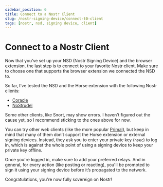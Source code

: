 ```yaml
---
sidebar_position: 6
title: Connect to a Nostr Client
slug: /nostr-signing-device/connect-t0-client
tags: [nostr, nsd, signing device, client]
---
```


# Connect to a Nostr Client

Now that you’ve set up your NSD (Nostr Signing Device) and the browser extension, the last step is to connect to your favorite Nostr client. Make sure to choose one that supports the browser extension we connected the NSD to.

So far, I’ve tested the NSD and the Horse extension with the following Nostr clients:

- [Coracle](https://coracle.social/)
- [NoStrudel](https://nostrudel.ninja/)

Some other clients, like Snort, may show errors. I haven’t figured out the cause yet, so I recommend sticking to the ones above for now.

You can try other web clients (like the more popular [Primal](https://primal.net/)), but keep in mind that many of them don’t support the Horse extension or external signing devices. Instead, they ask you to enter your private key (`nsec`) to log in, which is against the whole point of using a signing device to keep your private key offline.

Once you're logged in, make sure to add your preferred relays. And in general, for every action (like posting or reacting), you'll be prompted to sign it using your signing device before it’s propagated to the network.

Congratulations, you're now fully sovereign on Nostr!